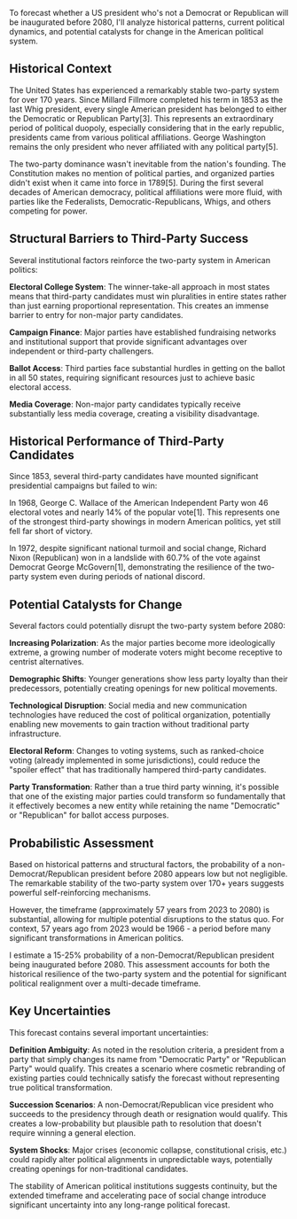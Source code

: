 To forecast whether a US president who's not a Democrat or Republican will be inaugurated before 2080, I'll analyze historical patterns, current political dynamics, and potential catalysts for change in the American political system.

## Historical Context

The United States has experienced a remarkably stable two-party system for over 170 years. Since Millard Fillmore completed his term in 1853 as the last Whig president, every single American president has belonged to either the Democratic or Republican Party[3]. This represents an extraordinary period of political duopoly, especially considering that in the early republic, presidents came from various political affiliations. George Washington remains the only president who never affiliated with any political party[5].

The two-party dominance wasn't inevitable from the nation's founding. The Constitution makes no mention of political parties, and organized parties didn't exist when it came into force in 1789[5]. During the first several decades of American democracy, political affiliations were more fluid, with parties like the Federalists, Democratic-Republicans, Whigs, and others competing for power.

## Structural Barriers to Third-Party Success

Several institutional factors reinforce the two-party system in American politics:

**Electoral College System**: The winner-take-all approach in most states means that third-party candidates must win pluralities in entire states rather than just earning proportional representation. This creates an immense barrier to entry for non-major party candidates.

**Campaign Finance**: Major parties have established fundraising networks and institutional support that provide significant advantages over independent or third-party challengers.

**Ballot Access**: Third parties face substantial hurdles in getting on the ballot in all 50 states, requiring significant resources just to achieve basic electoral access.

**Media Coverage**: Non-major party candidates typically receive substantially less media coverage, creating a visibility disadvantage.

## Historical Performance of Third-Party Candidates

Since 1853, several third-party candidates have mounted significant presidential campaigns but failed to win:

In 1968, George C. Wallace of the American Independent Party won 46 electoral votes and nearly 14% of the popular vote[1]. This represents one of the strongest third-party showings in modern American politics, yet still fell far short of victory.

In 1972, despite significant national turmoil and social change, Richard Nixon (Republican) won in a landslide with 60.7% of the vote against Democrat George McGovern[1], demonstrating the resilience of the two-party system even during periods of national discord.

## Potential Catalysts for Change

Several factors could potentially disrupt the two-party system before 2080:

**Increasing Polarization**: As the major parties become more ideologically extreme, a growing number of moderate voters might become receptive to centrist alternatives.

**Demographic Shifts**: Younger generations show less party loyalty than their predecessors, potentially creating openings for new political movements.

**Technological Disruption**: Social media and new communication technologies have reduced the cost of political organization, potentially enabling new movements to gain traction without traditional party infrastructure.

**Electoral Reform**: Changes to voting systems, such as ranked-choice voting (already implemented in some jurisdictions), could reduce the "spoiler effect" that has traditionally hampered third-party candidates.

**Party Transformation**: Rather than a true third party winning, it's possible that one of the existing major parties could transform so fundamentally that it effectively becomes a new entity while retaining the name "Democratic" or "Republican" for ballot access purposes.

## Probabilistic Assessment

Based on historical patterns and structural factors, the probability of a non-Democrat/Republican president before 2080 appears low but not negligible. The remarkable stability of the two-party system over 170+ years suggests powerful self-reinforcing mechanisms.

However, the timeframe (approximately 57 years from 2023 to 2080) is substantial, allowing for multiple potential disruptions to the status quo. For context, 57 years ago from 2023 would be 1966 - a period before many significant transformations in American politics.

I estimate a 15-25% probability of a non-Democrat/Republican president being inaugurated before 2080. This assessment accounts for both the historical resilience of the two-party system and the potential for significant political realignment over a multi-decade timeframe.

## Key Uncertainties

This forecast contains several important uncertainties:

**Definition Ambiguity**: As noted in the resolution criteria, a president from a party that simply changes its name from "Democratic Party" or "Republican Party" would qualify. This creates a scenario where cosmetic rebranding of existing parties could technically satisfy the forecast without representing true political transformation.

**Succession Scenarios**: A non-Democrat/Republican vice president who succeeds to the presidency through death or resignation would qualify. This creates a low-probability but plausible path to resolution that doesn't require winning a general election.

**System Shocks**: Major crises (economic collapse, constitutional crisis, etc.) could rapidly alter political alignments in unpredictable ways, potentially creating openings for non-traditional candidates.

The stability of American political institutions suggests continuity, but the extended timeframe and accelerating pace of social change introduce significant uncertainty into any long-range political forecast.